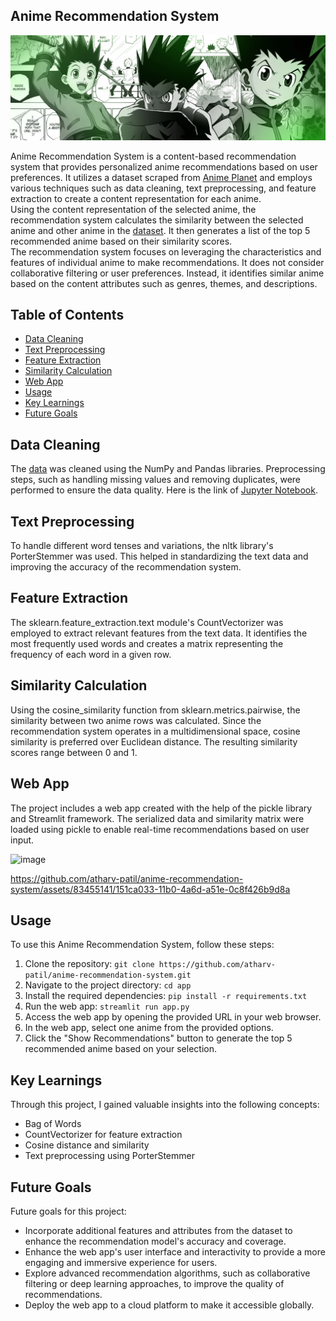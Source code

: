 ## Anime Recommendation System

![image](https://github.com/abhaymishra24/Anime-recommend-module/blob/main/anime_banner.png) 

Anime Recommendation System is a content-based recommendation system that provides personalized anime recommendations based on user preferences. It utilizes a dataset scraped from [Anime Planet](https://www.anime-planet.com/) and employs various techniques such as data cleaning, text preprocessing, and feature extraction to create a content representation for each anime.<br>
Using the content representation of the selected anime, the recommendation system calculates the similarity between the selected anime and other anime in the [dataset](https://github.com/atharv-patil/anime-recommendation-system/blob/main/anime.csv). It then generates a list of the top 5 recommended anime based on their similarity scores.<br>
The recommendation system focuses on leveraging the characteristics and features of individual anime to make recommendations. It does not consider collaborative filtering or user preferences. Instead, it identifies similar anime based on the content attributes such as genres, themes, and descriptions.

## Table of Contents
- [Data Cleaning](#data-cleaning)
- [Text Preprocessing](#text-preprocessing)
- [Feature Extraction](#feature-extraction)
- [Similarity Calculation](#similarity-calculation)
- [Web App](#web-app)
- [Usage](#usage)
- [Key Learnings](#key-learnings)
- [Future Goals](#future-goals)


## Data Cleaning

The [data](https://github.com/atharv-patil/anime-recommendation-system/blob/main/anime.csv) was cleaned using the NumPy and Pandas libraries. Preprocessing steps, such as handling missing values and removing duplicates, were performed to ensure the data quality. Here is the link of [Jupyter Notebook](https://github.com/atharv-patil/anime-recommendation-system/blob/main/anime-recommender-system.ipynb).

## Text Preprocessing

To handle different word tenses and variations, the nltk library's PorterStemmer was used. This helped in standardizing the text data and improving the accuracy of the recommendation system.

## Feature Extraction

The sklearn.feature_extraction.text module's CountVectorizer was employed to extract relevant features from the text data. It identifies the most frequently used words and creates a matrix representing the frequency of each word in a given row.

## Similarity Calculation

Using the cosine_similarity function from sklearn.metrics.pairwise, the similarity between two anime rows was calculated. Since the recommendation system operates in a multidimensional space, cosine similarity is preferred over Euclidean distance. The resulting similarity scores range between 0 and 1.

## Web App

The project includes a web app created with the help of the pickle library and Streamlit framework. The serialized data and similarity matrix were loaded using pickle to enable real-time recommendations based on user input.

![image](https://github.com/atharv-patil/anime-recommendation-system/assets/83455141/210c9e52-a98a-478e-98bc-007ea801b886)



https://github.com/atharv-patil/anime-recommendation-system/assets/83455141/151ca033-11b0-4a6d-a51e-0c8f426b9d8a



## Usage

To use this Anime Recommendation System, follow these steps:

1. Clone the repository:
```git clone https://github.com/atharv-patil/anime-recommendation-system.git```
2. Navigate to the project directory:
```cd app```
3. Install the required dependencies:
```pip install -r requirements.txt```
4. Run the web app:
```streamlit run app.py```
5. Access the web app by opening the provided URL in your web browser.
6. In the web app, select one anime from the provided options.
7. Click the "Show Recommendations" button to generate the top 5 recommended anime based on your selection.

## Key Learnings

Through this project, I gained valuable insights into the following concepts:

- Bag of Words
- CountVectorizer for feature extraction
- Cosine distance and similarity
- Text preprocessing using PorterStemmer
## Future Goals

Future goals for this project:
- Incorporate additional features and attributes from the dataset to enhance the recommendation model's accuracy and coverage.
- Enhance the web app's user interface and interactivity to provide a more engaging and immersive experience for users.
- Explore advanced recommendation algorithms, such as collaborative filtering or deep learning approaches, to improve the quality of recommendations.
- Deploy the web app to a cloud platform to make it accessible globally.





